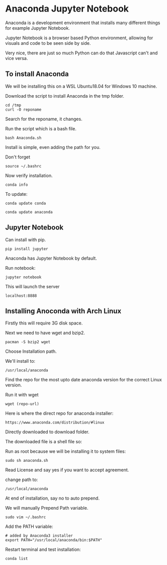 # Anaconda Jupyter Notebook

Anaconda is a development environment that installs many different things for example Jupyter Notebook.

Jupyter Notebook is a browser based Python environment, allowing for visuals and code to be seen side by side.

Very nice, there are just so much Python can do that Javascript can't and vice versa.

## To install Anaconda

We will be installing this on a WSL Ubuntu18.04 for Windows 10 machine.

Download the script to install Anaconda in the tmp folder.

	cd /tmp
	curl -O reponame

Search for the reponame, it changes.

Run the script which is a bash file.

	bash Anaconda.sh

Install is simple, even adding the path for you.

Don't forget

	source ~/.bashrc

Now verify installation.

	conda info

To update:

	conda update conda

	conda update anaconda

## Jupyter Notebook

Can install with pip.

	pip install jupyter

Anaconda has Jupyter Notebook by default.

Run notebook:

	jupyter notebook

This will launch the server

	localhost:8888

## Installing Anoconda with Arch Linux

Firstly this will require 3G disk space.

Next we need to have wget and bzip2.

	pacman -S bzip2 wget

Choose Installation path.

We'll install to:

	/usr/local/anaconda

Find the repo for the most upto date anaconda version for the correct Linux version.

Run it with wget

	wget (repo-url)

Here is where the direct repo for anaconda installer:

	https://www.anaconda.com/distribution/#linux

Directly downloaded to download folder.

The downloaded file is a shell file so:

Run as root because we will be installing it to system files:

	sudo sh anaconda.sh

Read License and say yes if you want to accept agreement.

change path to:

	/usr/local/anaconda

At end of installation, say no to auto prepend.

We will manually Prepend Path variable.

	sudo vim ~/.bashrc

Add the PATH variable:

	# added by Anaconda3 installer
	export PATH="/usr/local/anaconda/bin:$PATH"

Restart terminal and test installation:

	conda list
